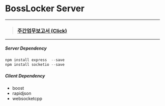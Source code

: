 # BossLocker Server


---

> ### [주간업무보고서 (Click)](https://github.com/goddun/Report/blob/master/%EA%B9%80%ED%99%8D%EC%9D%BC/%EC%A3%BC%EA%B0%84%EC%9D%BC%EC%A7%80.md)

---  



##### Server Dependency

```python
npm install express  --save
npm install socketio --save
```

##### Client Dependency
- boost
- rapidjson
- websocketcpp
